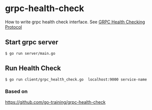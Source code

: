 # grpc-health-check

How to write grpc health check interface. See [GRPC Health Checking Protocol](https://github.com/grpc/grpc/blob/master/doc/health-checking.md)

## Start grpc server

```
$ go run server/main.go
```

## Run Health Check

```
$ go run client/grpc_health_check.go  localhost:9000 service-name

```

### Based on
https://github.com/go-training/grpc-health-check 


